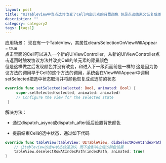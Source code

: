```yaml
---
layout: post
title: "UITableView中当点选时改变了Cell内部元素的背景颜色 但是点选结束又恢复成原来的颜色的原因和解决方法"
description: ""
category: category2
tags: [tags1]
---
```


应用场景：
现在有一个TableView，其属性clearsSelectionOnViewWillAppear = true   
点击里面的Cell可以进入一个新的UIViewController，从新的UIViewController点击返回时触发协议方法并改变Cell的某元素的背景颜色  
但是这样做之后发现颜色并没有改变，和进入下一级页面前是一样的
这是因为协议方法的调用早于Cell的这个方法的调用，系统会在ViewWillAppear中调用setSelected把选中状态取消并将颜色恢复成点选前的状态

```swift
override func setSelected(selected: Bool, animated: Bool) {
     super.setSelected(selected, animated: animated)
     // Configure the view for the selected state
 }
```

解决方法：

* 通过dispatch_async或dispatch_after延后设置背景颜色

* 提前结束Cell的选中状态，通过如下代码

```swift
override func tableView(tableView: UITableView, didSelectRowAtIndexPath indexPath: NSIndexPath) {
    // 让tableview的选中状态快速消失 而不会影响之后的颜色设置
    tableView.deselectRowAtIndexPath(indexPath, animated: true)
}
```
